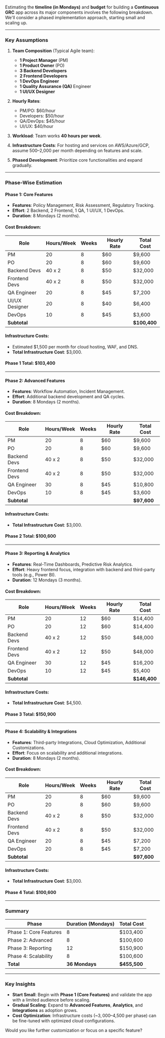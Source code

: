 Estimating the **timeline (in Mondays)** and **budget** for building a **Continuous GRC** app across its major components involves the following breakdown. We'll consider a phased implementation approach, starting small and scaling up.

---

### **Key Assumptions**
1. **Team Composition** (Typical Agile team):
    - **1 Project Manager** (PM)
    - **1 Product Owner** (PO)
    - **3 Backend Developers**
    - **2 Frontend Developers**
    - **1 DevOps Engineer**
    - **1 Quality Assurance (QA)** Engineer
    - **1 UI/UX Designer**

2. **Hourly Rates**:
    - PM/PO: $60/hour
    - Developers: $50/hour
    - QA/DevOps: $45/hour
    - UI/UX: $40/hour

3. **Workload**: Team works **40 hours per week**.

4. **Infrastructure Costs**: For hosting and services on AWS/Azure/GCP, assume $500–$2,000 per month depending on features and scale.

5. **Phased Development**: Prioritize core functionalities and expand gradually.

---

### **Phase-Wise Estimation**

#### **Phase 1: Core Features**
- **Features**: Policy Management, Risk Assessment, Regulatory Tracking.
- **Effort**: 2 Backend, 2 Frontend, 1 QA, 1 UI/UX, 1 DevOps.
- **Duration**: 8 Mondays (2 months).

#### **Cost Breakdown**:
| Role         | Hours/Week | Weeks | Hourly Rate | Total Cost |
|--------------|------------|-------|-------------|------------|
| PM           | 20         | 8     | $60         | $9,600     |
| PO           | 20         | 8     | $60         | $9,600     |
| Backend Devs | 40 x 2     | 8     | $50         | $32,000    |
| Frontend Devs| 40 x 2     | 8     | $50         | $32,000    |
| QA Engineer  | 20         | 8     | $45         | $7,200     |
| UI/UX Designer | 20       | 8     | $40         | $6,400     |
| DevOps       | 10         | 8     | $45         | $3,600     |
| **Subtotal** |            |       |             | **$100,400**|

#### **Infrastructure Costs**:
- Estimated $1,500 per month for cloud hosting, WAF, and DNS.
- **Total Infrastructure Cost**: $3,000.

#### **Phase 1 Total**: **$103,400**

---

#### **Phase 2: Advanced Features**
- **Features**: Workflow Automation, Incident Management.
- **Effort**: Additional backend development and QA cycles.
- **Duration**: 8 Mondays (2 months).

#### **Cost Breakdown**:
| Role         | Hours/Week | Weeks | Hourly Rate | Total Cost |
|--------------|------------|-------|-------------|------------|
| PM           | 20         | 8     | $60         | $9,600     |
| PO           | 20         | 8     | $60         | $9,600     |
| Backend Devs | 40 x 2     | 8     | $50         | $32,000    |
| Frontend Devs| 40 x 2     | 8     | $50         | $32,000    |
| QA Engineer  | 30         | 8     | $45         | $10,800    |
| DevOps       | 10         | 8     | $45         | $3,600     |
| **Subtotal** |            |       |             | **$97,600**|

#### **Infrastructure Costs**:
- **Total Infrastructure Cost**: $3,000.

#### **Phase 2 Total**: **$100,600**

---

#### **Phase 3: Reporting & Analytics**
- **Features**: Real-Time Dashboards, Predictive Risk Analytics.
- **Effort**: Heavy frontend focus, integration with backend and third-party tools (e.g., Power BI).
- **Duration**: 12 Mondays (3 months).

#### **Cost Breakdown**:
| Role         | Hours/Week | Weeks | Hourly Rate | Total Cost |
|--------------|------------|-------|-------------|------------|
| PM           | 20         | 12    | $60         | $14,400    |
| PO           | 20         | 12    | $60         | $14,400    |
| Backend Devs | 40 x 2     | 12    | $50         | $48,000    |
| Frontend Devs| 40 x 2     | 12    | $50         | $48,000    |
| QA Engineer  | 30         | 12    | $45         | $16,200    |
| DevOps       | 10         | 12    | $45         | $5,400     |
| **Subtotal** |            |       |             | **$146,400**|

#### **Infrastructure Costs**:
- **Total Infrastructure Cost**: $4,500.

#### **Phase 3 Total**: **$150,900**

---

#### **Phase 4: Scalability & Integrations**
- **Features**: Third-party Integrations, Cloud Optimization, Additional Customizations.
- **Effort**: Focus on scalability and additional integrations.
- **Duration**: 8 Mondays (2 months).

#### **Cost Breakdown**:
| Role         | Hours/Week | Weeks | Hourly Rate | Total Cost |
|--------------|------------|-------|-------------|------------|
| PM           | 20         | 8     | $60         | $9,600     |
| PO           | 20         | 8     | $60         | $9,600     |
| Backend Devs | 40 x 2     | 8     | $50         | $32,000    |
| Frontend Devs| 40 x 2     | 8     | $50         | $32,000    |
| QA Engineer  | 20         | 8     | $45         | $7,200     |
| DevOps       | 20         | 8     | $45         | $7,200     |
| **Subtotal** |            |       |             | **$97,600**|

#### **Infrastructure Costs**:
- **Total Infrastructure Cost**: $3,000.

#### **Phase 4 Total**: **$100,600**

---

### **Summary**

| Phase                  | Duration (Mondays) | Total Cost  |
|------------------------|--------------------|-------------|
| Phase 1: Core Features | 8                 | $103,400    |
| Phase 2: Advanced      | 8                 | $100,600    |
| Phase 3: Reporting     | 12                | $150,900    |
| Phase 4: Scalability   | 8                 | $100,600    |
| **Total**              | **36 Mondays**    | **$455,500**|

---

### **Key Insights**
- **Start Small**: Begin with **Phase 1 (Core Features)** and validate the app with a limited audience before scaling.
- **Gradual Scaling**: Expand to **Advanced Features**, **Analytics**, and **Integrations** as adoption grows.
- **Cost Optimization**: Infrastructure costs (~$3,000–$4,500 per phase) can be fine-tuned with optimized cloud configurations.

Would you like further customization or focus on a specific feature?